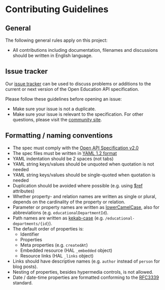 # Contributing Guidelines

## General

The following general rules apply on this project:

* All contributions including documentation, filenames and discussions should be written in English language.

## Issue tracker

Our [issue tracker](https://github.com/open-education-api/specification/issues) can be used to discuss problems or additions to the current or next version of the Open Education API specification.

Please follow these guidelines before opening an issue:

* Make sure your issue is not a duplicate.
* Make sure your issue is relevant to the specification. For other questions, please visit the [community site](https://plus.google.com/communities/106455663981908394819).

## Formatting / naming conventions

* The spec must comply with the [Open API Specification v2.0](https://github.com/OAI/OpenAPI-Specification/blob/master/versions/2.0.md)
* The spec files must be written in [YAML 1.2 format](http://www.yaml.org/spec/1.2/spec.html)
* YAML indentation should be 2 spaces (not tabs)
* YAML string keys/values should be unquoted when quotation is not needed
* YAML string keys/values should be single-quoted when quotation is needed
* Duplication should be avoided where possible (e.g. using [$ref](http://json-schema.org/latest/json-schema-core.html#rfc.section.7) attributes)
* Whether property- and relation names are written as single or plural, depends on the cardinality of the property or relation.
* Parameter or property names are written as [lowerCamelCase](https://nl.wikipedia.org/wiki/CamelCase), also for abbreviations (e.g. `educationalDepartmentId`).
* Path names are written as [kekab-case](https://en.wikipedia.org/wiki/Kebab_case) (e.g. `/educational-departments/{id}`).
* The default order of properties is:
  * Identifier
  * Properties
  * Meta properties (e.g. `createdAt`)
  * Embedded resource (HAL `_embedded` object)
  * Resource links (HAL `_links` object)
* Links should have descriptive names (e.g. `author` instead of `person` for blog posts).
* Nesting of properties, besides hypermedia controls, is not allowed.
* Date / date-time properties are formatted conforming to the [RFC3339](https://xml2rfc.tools.ietf.org/public/rfc/html/rfc3339.html#anchor14) standard.
